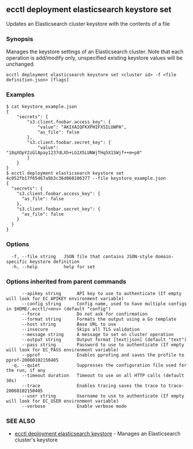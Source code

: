 ## ecctl deployment elasticsearch keystore set

Updates an Elasticsearch cluster keystore with the contents of a file

### Synopsis

Manages the keystore settings of an Elasticsearch cluster.
Note that each operation is add/modify only, unspecified existing keystore values will be unchanged.

```
ecctl deployment elasticsearch keystore set <cluster id> -f <file definition.json> [flags]
```

### Examples

```
$ cat keystore_example.json
{
    "secrets": {
        "s3.client.foobar.access_key": {
            "value": "AKIXAIQFKXPHIFXSILUWPA",
            "as_file": false
        },
        "s3.client.foobar.secret_key": {
            "value": "18qXOpY2zGlApay1237dLXh+LG1X5LUNWjTHq5X1SWjf++m+p0"
        }
    }
}
$ ecctl deployment elasticsearch keystore set 4c052fb17f65467a9b3c36d060106377 --file keystore_example.json
{
  "secrets": {
    "s3.client.foobar.access_key": {
      "as_file": false
    },
    "s3.client.foobar.secret_key": {
      "as_file": false
    }
  }
}
```

### Options

```
  -f, --file string   JSON file that contains JSON-style domain-specific keystore definition
  -h, --help          help for set
```

### Options inherited from parent commands

```
      --apikey string      API key to use to authenticate (If empty will look for EC_APIKEY environment variable)
      --config string      Config name, used to have multiple configs in $HOME/.ecctl/<env> (default "config")
      --force              Do not ask for confirmation
      --format string      Formats the output using a Go template
      --host string        Base URL to use
      --insecure           Skips all TLS validation
      --message string     A message to set on cluster operation
      --output string      Output format [text|json] (default "text")
      --pass string        Password to use to authenticate (If empty will look for EC_PASS environment variable)
      --pprof              Enables pprofing and saves the profile to pprof-20060102150405
  -q, --quiet              Suppresses the configuration file used for the run, if any
      --timeout duration   Timeout to use on all HTTP calls (default 30s)
      --trace              Enables tracing saves the trace to trace-20060102150405
      --user string        Username to use to authenticate (If empty will look for EC_USER environment variable)
      --verbose            Enable verbose mode
```

### SEE ALSO

* [ecctl deployment elasticsearch keystore](ecctl_deployment_elasticsearch_keystore.md)	 - Manages an Elasticsearch cluster's keystore

